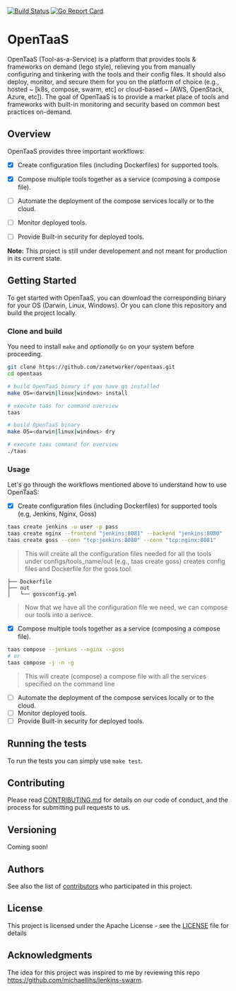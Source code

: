 [![Build Status](https://travis-ci.org/zanetworker/opentaas.svg?branch=master)](https://travis-ci.org/zanetworker/opentaas)
[![Go Report Card](https://goreportcard.com/badge/github.com/zanetworker/opentaas)](https://goreportcard.com/report/github.com/zanetworker/opentaas)
# OpenTaaS

OpenTaaS (Tool-as-a-Service) is a platform that provides tools & frameworks on demand (lego style), relieving you from manually configuring and tinkering with the tools and their config files. It should also deploy, monitor, and secure them for you on the platform of choice (e.g., hosted ~ [k8s, compose, swarm, etc] or cloud-based ~ [AWS, OpenStack, Azure, etc]). The goal of OpenTaaS is to provide a market place of tools and frameworks with built-in monitoring and security based on common best practices on-demand.

## Overview

OpenTaaS provides three important workflows:

- [x] Create configuration files (including Dockerfiles) for supported tools.
- [x] Compose multiple tools together as a service (composing a compose file).
- [ ] Automate the deployment of the compose services locally or to the cloud.
- [ ] Monitor deployed tools.
- [ ] Provide Built-in security for deployed tools.


**Note:** This project is still under developement and not meant for production in its current state.


## Getting Started

To get started with OpenTaaS, you can download the corresponding binary for your OS (Darwin, Linux, Windows). Or you can clone this repository and build the project locally.

### Clone and build

You need to install `make` and *optionally* `Go` on your system before proceeding.

```bash
git clone https://github.com/zanetworker/opentaas.git
cd opentaas

# build OpenTaaS binary if you have go installed
make OS=<darwin|linux|windows> install

# execute taas for command overview
taas

# build OpenTaaS binary
make OS=<darwin|linux|windows> dry

# execute taas command for overview
./taas
```

### Usage

Let's go through the workflows mentioned above to understand how to use OpenTaaS: 

- [x] Create configuration files (including Dockerfiles) for supported tools (e.g, Jenkins, Nginx, Goss)

```bash 
taas create jenkins -u user -p pass
taas create nginx --frontend "jenkins:8081" --backend "jenkins:8080"
taas create goss --conn "tcp:jenkins:8080" --conn "tcp:nginx:8081"
```

> This will create all the configuration files needed for all the tools under configs/tools_name/out (e.g., taas create goss) creates config files and Dockerfile for the goss tool.

```
├── Dockerfile
├── out
│   └── gossconfig.yml
```

> Now that we have all the configuration file we need, we can compose our tools into a serivce. 

- [x] Compose multiple tools together as a service (composing a compose file).

```bash
taas compose --jenkins --nginx --goss
# or
taas compose -j -n -g
```

> This will create (compose) a compose file with all the services specified on the command line

- [ ] Automate the deployment of the compose services locally or to the cloud. 
- [ ] Monitor deployed tools.
- [ ] Provide Built-in security for deployed tools.

## Running the tests

To run the tests you can simply use `make test`. 

## Contributing

<!-- [CONTRIBUTING.md](https://gist.github.com/PurpleBooth/b24679402957c63ec426) -->
Please read [CONTRIBUTING.md](CONTRIBUTING.md) for details on our code of conduct, and the process for submitting pull requests to us.

## Versioning

Coming soon!

<!-- We use [SemVer](http://semver.org/) for versioning. For the versions available, see the [tags on this repository](https://github.com/your/project/tags).  -->

## Authors

See also the list of [contributors](https://github.com/zanetworker/opentaas/graphs/contributors) who participated in this project.

## License

This project is licensed under the Apache License - see the [LICENSE](LICENSE) file for details

## Acknowledgments

The idea for this project was inspired to me by reviewing this repo https://github.com/michaellihs/jenkins-swarm. 
